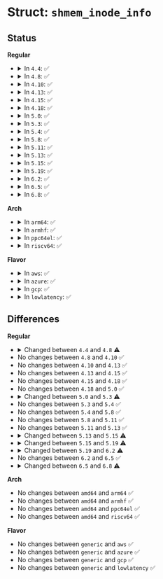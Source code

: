 # Struct: <code>shmem_inode_info</code>

## Status
<b>Regular</b>
<ul>
<li>
<details>
<summary>In <code>4.4</code>: ✅</summary>

```c
struct shmem_inode_info {
    spinlock_t lock;
    unsigned int seals;
    long unsigned int flags;
    long unsigned int alloced;
    long unsigned int swapped;
    struct shared_policy policy;
    struct list_head swaplist;
    struct simple_xattrs xattrs;
    struct inode vfs_inode;
};
```
</details>
</li>
<li>
<details>
<summary>In <code>4.8</code>: ✅</summary>

```c
struct shmem_inode_info {
    spinlock_t lock;
    unsigned int seals;
    long unsigned int flags;
    long unsigned int alloced;
    long unsigned int swapped;
    struct list_head shrinklist;
    struct list_head swaplist;
    struct shared_policy policy;
    struct simple_xattrs xattrs;
    struct inode vfs_inode;
};
```
</details>
</li>
<li>
<details>
<summary>In <code>4.10</code>: ✅</summary>

```c
struct shmem_inode_info {
    spinlock_t lock;
    unsigned int seals;
    long unsigned int flags;
    long unsigned int alloced;
    long unsigned int swapped;
    struct list_head shrinklist;
    struct list_head swaplist;
    struct shared_policy policy;
    struct simple_xattrs xattrs;
    struct inode vfs_inode;
};
```
</details>
</li>
<li>
<details>
<summary>In <code>4.13</code>: ✅</summary>

```c
struct shmem_inode_info {
    spinlock_t lock;
    unsigned int seals;
    long unsigned int flags;
    long unsigned int alloced;
    long unsigned int swapped;
    struct list_head shrinklist;
    struct list_head swaplist;
    struct shared_policy policy;
    struct simple_xattrs xattrs;
    struct inode vfs_inode;
};
```
</details>
</li>
<li>
<details>
<summary>In <code>4.15</code>: ✅</summary>

```c
struct shmem_inode_info {
    spinlock_t lock;
    unsigned int seals;
    long unsigned int flags;
    long unsigned int alloced;
    long unsigned int swapped;
    struct list_head shrinklist;
    struct list_head swaplist;
    struct shared_policy policy;
    struct simple_xattrs xattrs;
    struct inode vfs_inode;
};
```
</details>
</li>
<li>
<details>
<summary>In <code>4.18</code>: ✅</summary>

```c
struct shmem_inode_info {
    spinlock_t lock;
    unsigned int seals;
    long unsigned int flags;
    long unsigned int alloced;
    long unsigned int swapped;
    struct list_head shrinklist;
    struct list_head swaplist;
    struct shared_policy policy;
    struct simple_xattrs xattrs;
    struct inode vfs_inode;
};
```
</details>
</li>
<li>
<details>
<summary>In <code>5.0</code>: ✅</summary>

```c
struct shmem_inode_info {
    spinlock_t lock;
    unsigned int seals;
    long unsigned int flags;
    long unsigned int alloced;
    long unsigned int swapped;
    struct list_head shrinklist;
    struct list_head swaplist;
    struct shared_policy policy;
    struct simple_xattrs xattrs;
    struct inode vfs_inode;
};
```
</details>
</li>
<li>
<details>
<summary>In <code>5.3</code>: ✅</summary>

```c
struct shmem_inode_info {
    spinlock_t lock;
    unsigned int seals;
    long unsigned int flags;
    long unsigned int alloced;
    long unsigned int swapped;
    struct list_head shrinklist;
    struct list_head swaplist;
    struct shared_policy policy;
    struct simple_xattrs xattrs;
    atomic_t stop_eviction;
    struct inode vfs_inode;
};
```
</details>
</li>
<li>
<details>
<summary>In <code>5.4</code>: ✅</summary>

```c
struct shmem_inode_info {
    spinlock_t lock;
    unsigned int seals;
    long unsigned int flags;
    long unsigned int alloced;
    long unsigned int swapped;
    struct list_head shrinklist;
    struct list_head swaplist;
    struct shared_policy policy;
    struct simple_xattrs xattrs;
    atomic_t stop_eviction;
    struct inode vfs_inode;
};
```
</details>
</li>
<li>
<details>
<summary>In <code>5.8</code>: ✅</summary>

```c
struct shmem_inode_info {
    spinlock_t lock;
    unsigned int seals;
    long unsigned int flags;
    long unsigned int alloced;
    long unsigned int swapped;
    struct list_head shrinklist;
    struct list_head swaplist;
    struct shared_policy policy;
    struct simple_xattrs xattrs;
    atomic_t stop_eviction;
    struct inode vfs_inode;
};
```
</details>
</li>
<li>
<details>
<summary>In <code>5.11</code>: ✅</summary>

```c
struct shmem_inode_info {
    spinlock_t lock;
    unsigned int seals;
    long unsigned int flags;
    long unsigned int alloced;
    long unsigned int swapped;
    struct list_head shrinklist;
    struct list_head swaplist;
    struct shared_policy policy;
    struct simple_xattrs xattrs;
    atomic_t stop_eviction;
    struct inode vfs_inode;
};
```
</details>
</li>
<li>
<details>
<summary>In <code>5.13</code>: ✅</summary>

```c
struct shmem_inode_info {
    spinlock_t lock;
    unsigned int seals;
    long unsigned int flags;
    long unsigned int alloced;
    long unsigned int swapped;
    struct list_head shrinklist;
    struct list_head swaplist;
    struct shared_policy policy;
    struct simple_xattrs xattrs;
    atomic_t stop_eviction;
    struct inode vfs_inode;
};
```
</details>
</li>
<li>
<details>
<summary>In <code>5.15</code>: ✅</summary>

```c
struct shmem_inode_info {
    spinlock_t lock;
    unsigned int seals;
    long unsigned int flags;
    long unsigned int alloced;
    long unsigned int swapped;
    long unsigned int fallocend;
    struct list_head shrinklist;
    struct list_head swaplist;
    struct shared_policy policy;
    struct simple_xattrs xattrs;
    atomic_t stop_eviction;
    struct inode vfs_inode;
};
```
</details>
</li>
<li>
<details>
<summary>In <code>5.19</code>: ✅</summary>

```c
struct shmem_inode_info {
    spinlock_t lock;
    unsigned int seals;
    long unsigned int flags;
    long unsigned int alloced;
    long unsigned int swapped;
    long unsigned int fallocend;
    struct list_head shrinklist;
    struct list_head swaplist;
    struct shared_policy policy;
    struct simple_xattrs xattrs;
    atomic_t stop_eviction;
    struct timespec64 i_crtime;
    struct inode vfs_inode;
};
```
</details>
</li>
<li>
<details>
<summary>In <code>6.2</code>: ✅</summary>

```c
struct shmem_inode_info {
    spinlock_t lock;
    unsigned int seals;
    long unsigned int flags;
    long unsigned int alloced;
    long unsigned int swapped;
    long unsigned int fallocend;
    struct list_head shrinklist;
    struct list_head swaplist;
    struct shared_policy policy;
    struct simple_xattrs xattrs;
    atomic_t stop_eviction;
    struct timespec64 i_crtime;
    unsigned int fsflags;
    struct inode vfs_inode;
};
```
</details>
</li>
<li>
<details>
<summary>In <code>6.5</code>: ✅</summary>

```c
struct shmem_inode_info {
    spinlock_t lock;
    unsigned int seals;
    long unsigned int flags;
    long unsigned int alloced;
    long unsigned int swapped;
    long unsigned int fallocend;
    struct list_head shrinklist;
    struct list_head swaplist;
    struct shared_policy policy;
    struct simple_xattrs xattrs;
    atomic_t stop_eviction;
    struct timespec64 i_crtime;
    unsigned int fsflags;
    struct inode vfs_inode;
};
```
</details>
</li>
<li>
<details>
<summary>In <code>6.8</code>: ✅</summary>

```c
struct shmem_inode_info {
    spinlock_t lock;
    unsigned int seals;
    long unsigned int flags;
    long unsigned int alloced;
    long unsigned int swapped;
    struct offset_ctx dir_offsets;
    struct list_head shrinklist;
    struct list_head swaplist;
    struct timespec64 i_crtime;
    struct shared_policy policy;
    struct simple_xattrs xattrs;
    long unsigned int fallocend;
    unsigned int fsflags;
    atomic_t stop_eviction;
    struct dquot * i_dquot[3];
    struct inode vfs_inode;
};
```
</details>
</li>
</ul>
<b>Arch</b>
<ul>
<li>
<details>
<summary>In <code>arm64</code>: ✅</summary>

```c
struct shmem_inode_info {
    spinlock_t lock;
    unsigned int seals;
    long unsigned int flags;
    long unsigned int alloced;
    long unsigned int swapped;
    struct list_head shrinklist;
    struct list_head swaplist;
    struct shared_policy policy;
    struct simple_xattrs xattrs;
    atomic_t stop_eviction;
    struct inode vfs_inode;
};
```
</details>
</li>
<li>
<details>
<summary>In <code>armhf</code>: ✅</summary>

```c
struct shmem_inode_info {
    spinlock_t lock;
    unsigned int seals;
    long unsigned int flags;
    long unsigned int alloced;
    long unsigned int swapped;
    struct list_head shrinklist;
    struct list_head swaplist;
    struct shared_policy policy;
    struct simple_xattrs xattrs;
    atomic_t stop_eviction;
    struct inode vfs_inode;
};
```
</details>
</li>
<li>
<details>
<summary>In <code>ppc64el</code>: ✅</summary>

```c
struct shmem_inode_info {
    spinlock_t lock;
    unsigned int seals;
    long unsigned int flags;
    long unsigned int alloced;
    long unsigned int swapped;
    struct list_head shrinklist;
    struct list_head swaplist;
    struct shared_policy policy;
    struct simple_xattrs xattrs;
    atomic_t stop_eviction;
    struct inode vfs_inode;
};
```
</details>
</li>
<li>
<details>
<summary>In <code>riscv64</code>: ✅</summary>

```c
struct shmem_inode_info {
    spinlock_t lock;
    unsigned int seals;
    long unsigned int flags;
    long unsigned int alloced;
    long unsigned int swapped;
    struct list_head shrinklist;
    struct list_head swaplist;
    struct shared_policy policy;
    struct simple_xattrs xattrs;
    atomic_t stop_eviction;
    struct inode vfs_inode;
};
```
</details>
</li>
</ul>
<b>Flavor</b>
<ul>
<li>
<details>
<summary>In <code>aws</code>: ✅</summary>

```c
struct shmem_inode_info {
    spinlock_t lock;
    unsigned int seals;
    long unsigned int flags;
    long unsigned int alloced;
    long unsigned int swapped;
    struct list_head shrinklist;
    struct list_head swaplist;
    struct shared_policy policy;
    struct simple_xattrs xattrs;
    atomic_t stop_eviction;
    struct inode vfs_inode;
};
```
</details>
</li>
<li>
<details>
<summary>In <code>azure</code>: ✅</summary>

```c
struct shmem_inode_info {
    spinlock_t lock;
    unsigned int seals;
    long unsigned int flags;
    long unsigned int alloced;
    long unsigned int swapped;
    struct list_head shrinklist;
    struct list_head swaplist;
    struct shared_policy policy;
    struct simple_xattrs xattrs;
    atomic_t stop_eviction;
    struct inode vfs_inode;
};
```
</details>
</li>
<li>
<details>
<summary>In <code>gcp</code>: ✅</summary>

```c
struct shmem_inode_info {
    spinlock_t lock;
    unsigned int seals;
    long unsigned int flags;
    long unsigned int alloced;
    long unsigned int swapped;
    struct list_head shrinklist;
    struct list_head swaplist;
    struct shared_policy policy;
    struct simple_xattrs xattrs;
    atomic_t stop_eviction;
    struct inode vfs_inode;
};
```
</details>
</li>
<li>
<details>
<summary>In <code>lowlatency</code>: ✅</summary>

```c
struct shmem_inode_info {
    spinlock_t lock;
    unsigned int seals;
    long unsigned int flags;
    long unsigned int alloced;
    long unsigned int swapped;
    struct list_head shrinklist;
    struct list_head swaplist;
    struct shared_policy policy;
    struct simple_xattrs xattrs;
    atomic_t stop_eviction;
    struct inode vfs_inode;
};
```
</details>
</li>
</ul>

## Differences
<b>Regular</b>
<ul>
<li>
<details>
<summary>Changed between <code>4.4</code> and <code>4.8</code> ⚠️</summary>
<ul>
<li>
<b>Field added. </b>
<code>struct list_head shrinklist</code>
</li>
</ul>
</details>
</li>
<li>
No changes between <code>4.8</code> and <code>4.10</code> ✅
</li>
<li>
No changes between <code>4.10</code> and <code>4.13</code> ✅
</li>
<li>
No changes between <code>4.13</code> and <code>4.15</code> ✅
</li>
<li>
No changes between <code>4.15</code> and <code>4.18</code> ✅
</li>
<li>
No changes between <code>4.18</code> and <code>5.0</code> ✅
</li>
<li>
<details>
<summary>Changed between <code>5.0</code> and <code>5.3</code> ⚠️</summary>
<ul>
<li>
<b>Field added. </b>
<code>atomic_t stop_eviction</code>
</li>
</ul>
</details>
</li>
<li>
No changes between <code>5.3</code> and <code>5.4</code> ✅
</li>
<li>
No changes between <code>5.4</code> and <code>5.8</code> ✅
</li>
<li>
No changes between <code>5.8</code> and <code>5.11</code> ✅
</li>
<li>
No changes between <code>5.11</code> and <code>5.13</code> ✅
</li>
<li>
<details>
<summary>Changed between <code>5.13</code> and <code>5.15</code> ⚠️</summary>
<ul>
<li>
<b>Field added. </b>
<code>long unsigned int fallocend</code>
</li>
</ul>
</details>
</li>
<li>
<details>
<summary>Changed between <code>5.15</code> and <code>5.19</code> ⚠️</summary>
<ul>
<li>
<b>Field added. </b>
<code>struct timespec64 i_crtime</code>
</li>
</ul>
</details>
</li>
<li>
<details>
<summary>Changed between <code>5.19</code> and <code>6.2</code> ⚠️</summary>
<ul>
<li>
<b>Field added. </b>
<code>unsigned int fsflags</code>
</li>
</ul>
</details>
</li>
<li>
No changes between <code>6.2</code> and <code>6.5</code> ✅
</li>
<li>
<details>
<summary>Changed between <code>6.5</code> and <code>6.8</code> ⚠️</summary>
<ul>
<li>
<b>Field added. </b>
<code>struct offset_ctx dir_offsets</code>
</li>
<li>
<b>Field added. </b>
<code>struct dquot * i_dquot[3]</code>
</li>
</ul>
</details>
</li>
</ul>
<b>Arch</b>
<ul>
<li>
No changes between <code>amd64</code> and <code>arm64</code> ✅
</li>
<li>
No changes between <code>amd64</code> and <code>armhf</code> ✅
</li>
<li>
No changes between <code>amd64</code> and <code>ppc64el</code> ✅
</li>
<li>
No changes between <code>amd64</code> and <code>riscv64</code> ✅
</li>
</ul>
<b>Flavor</b>
<ul>
<li>
No changes between <code>generic</code> and <code>aws</code> ✅
</li>
<li>
No changes between <code>generic</code> and <code>azure</code> ✅
</li>
<li>
No changes between <code>generic</code> and <code>gcp</code> ✅
</li>
<li>
No changes between <code>generic</code> and <code>lowlatency</code> ✅
</li>
</ul>
